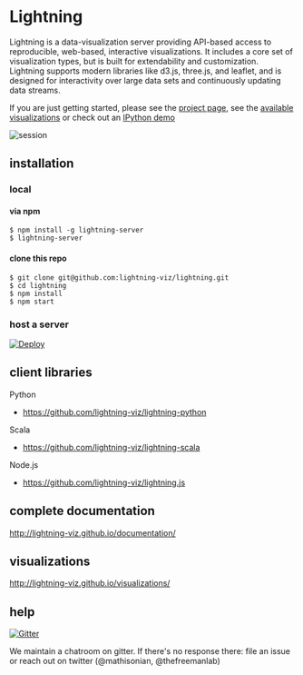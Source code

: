 # Lightning

Lightning is a data-visualization server providing API-based access to reproducible, web-based, interactive visualizations. It includes a core set of visualization types, but is built for extendability and customization. Lightning supports modern libraries like d3.js, three.js, and leaflet, and is designed for interactivity over large data sets and continuously updating data streams.

If you are just getting started, please see the [project page](http://lightning-viz.github.io/), see the [available visualizations](http://lightning-viz.github.io/visualizations/) or check out an [IPython demo](http://nbviewer.ipython.org/github/lightning-viz/lightning-example-notebooks/blob/master/index.ipynb)

![session](http://i.gif.fm/KvPpI.png)

## installation

### local

#### via npm

```
$ npm install -g lightning-server
$ lightning-server
```

#### clone this repo

```
$ git clone git@github.com:lightning-viz/lightning.git
$ cd lightning
$ npm install
$ npm start
```

### host a server


[![Deploy](https://www.herokucdn.com/deploy/button.png)](https://heroku.com/deploy?template=https://github.com/lightning-viz/lightning/tree/v0.2.2)


## client libraries

Python
* https://github.com/lightning-viz/lightning-python

Scala
* https://github.com/lightning-viz/lightning-scala

Node.js
* https://github.com/lightning-viz/lightning.js

## complete documentation

http://lightning-viz.github.io/documentation/

## visualizations

http://lightning-viz.github.io/visualizations/

## help

[![Gitter](https://badges.gitter.im/Join%20Chat.svg)](https://gitter.im/lightning-viz/lightning?utm_source=badge&utm_medium=badge&utm_campaign=pr-badge&utm_content=badge)

We maintain a chatroom on gitter. If there's no response there: file an issue or reach out on twitter (@mathisonian, @thefreemanlab)


